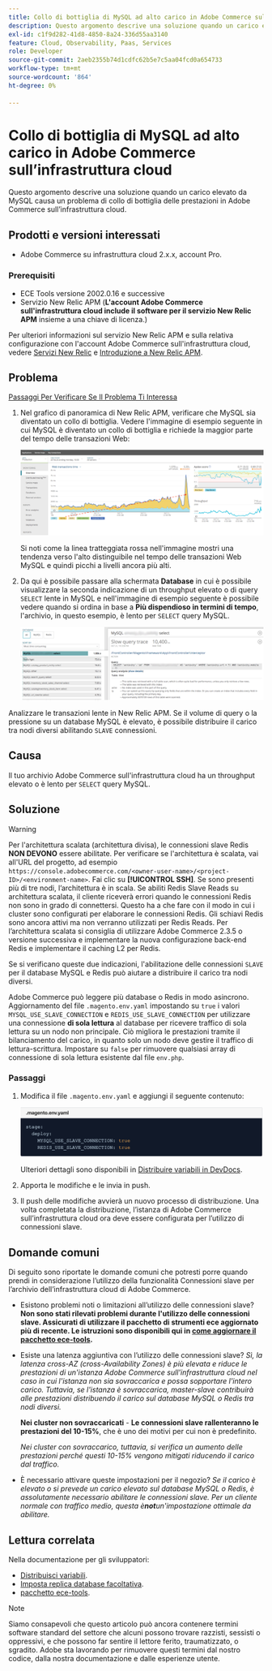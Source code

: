 ```yaml
---
title: Collo di bottiglia di MySQL ad alto carico in Adobe Commerce sull’infrastruttura cloud
description: Questo argomento descrive una soluzione quando un carico elevato da MySQL causa un problema di collo di bottiglia delle prestazioni in Adobe Commerce sull’infrastruttura cloud.
exl-id: c1f9d282-41d8-4850-8a24-336d55aa3140
feature: Cloud, Observability, Paas, Services
role: Developer
source-git-commit: 2aeb2355b74d1cdfc62b5e7c5aa04fcd0a654733
workflow-type: tm+mt
source-wordcount: '864'
ht-degree: 0%

---
```


# Collo di bottiglia di MySQL ad alto carico in Adobe Commerce sull’infrastruttura cloud

Questo argomento descrive una soluzione quando un carico elevato da MySQL causa un problema di collo di bottiglia delle prestazioni in Adobe Commerce sull’infrastruttura cloud.

## Prodotti e versioni interessati

* Adobe Commerce su infrastruttura cloud 2.x.x, account Pro.

### Prerequisiti

* ECE Tools versione 2002.0.16 e successive
* Servizio New Relic APM (**L&#39;account Adobe Commerce sull&#39;infrastruttura cloud include il software per il servizio New Relic APM** insieme a una chiave di licenza.)

Per ulteriori informazioni sul servizio New Relic APM e sulla relativa configurazione con l&#39;account Adobe Commerce sull&#39;infrastruttura cloud, vedere [Servizi New Relic](https://experienceleague.adobe.com/en/docs/commerce-cloud-service/user-guide/monitor/new-relic/new-relic-service) e [Introduzione a New Relic APM](https://docs.newrelic.com/docs/apm/new-relic-apm/getting-started/introduction-apm/).

## Problema

<u>Passaggi Per Verificare Se Il Problema Ti Interessa</u>

1. Nel grafico di panoramica di New Relic APM, verificare che MySQL sia diventato un collo di bottiglia. Vedere l&#39;immagine di esempio seguente in cui MySQL è diventato un collo di bottiglia e richiede la maggior parte del tempo delle transazioni Web:

   ![KB-372_image002.png](assets/KB-372_image002.png)

   Si noti come la linea tratteggiata rossa nell&#39;immagine mostri una tendenza verso l&#39;alto distinguibile nel tempo delle transazioni Web MySQL e quindi picchi a livelli ancora più alti.
1. Da qui è possibile passare alla schermata **Database** in cui è possibile visualizzare la seconda indicazione di un throughput elevato o di query `SELECT` lente in MySQL e nell&#39;immagine di esempio seguente è possibile vedere quando si ordina in base a **Più dispendioso in termini di tempo**, l&#39;archivio, in questo esempio, è lento per `SELECT` query MySQL.

   ![KB-372_image003_BlurredExtension.png](assets/KB-372_image003_BlurredExtension.png)

Analizzare le transazioni lente in New Relic APM. Se il volume di query o la pressione su un database MySQL è elevato, è possibile distribuire il carico tra nodi diversi abilitando `SLAVE` connessioni.

## Causa

Il tuo archivio Adobe Commerce sull&#39;infrastruttura cloud ha un throughput elevato o è lento per `SELECT` query MySQL.

## Soluzione

>[!WARNING]
>
>Per l&#39;architettura scalata (architettura divisa), le connessioni slave Redis **NON DEVONO** essere abilitate. Per verificare se l&#39;architettura è scalata, vai all&#39;URL del progetto, ad esempio `https://console.adobecommerce.com/<owner-user-name>/<project-ID>/<environment-name>`. Fai clic su **[!UICONTROL SSH]**. Se sono presenti più di tre nodi, l’architettura è in scala. Se abiliti Redis Slave Reads su architettura scalata, il cliente riceverà errori quando le connessioni Redis non sono in grado di connettersi. Questo ha a che fare con il modo in cui i cluster sono configurati per elaborare le connessioni Redis. Gli schiavi Redis sono ancora attivi ma non verranno utilizzati per Redis Reads. Per l’architettura scalata si consiglia di utilizzare Adobe Commerce 2.3.5 o versione successiva e implementare la nuova configurazione back-end Redis e implementare il caching L2 per Redis.

Se si verificano queste due indicazioni, l&#39;abilitazione delle connessioni `SLAVE` per il database MySQL e Redis può aiutare a distribuire il carico tra nodi diversi.

Adobe Commerce può leggere più database o Redis in modo asincrono. Aggiornamento del file `.magento.env.yaml` impostando su `true` i valori `MYSQL_USE_SLAVE_CONNECTION` e `REDIS_USE_SLAVE_CONNECTION` per utilizzare una connessione **di sola lettura** al database per ricevere traffico di sola lettura su un nodo non principale. Ciò migliora le prestazioni tramite il bilanciamento del carico, in quanto solo un nodo deve gestire il traffico di lettura-scrittura. Impostare su `false` per rimuovere qualsiasi array di connessione di sola lettura esistente dal file `env.php`.

### Passaggi

1. Modifica il file `.magento.env.yaml` e aggiungi il seguente contenuto:

   ![KB-372_image004.png](assets/KB-372_image004.png)

   Ulteriori dettagli sono disponibili in [Distribuire variabili in DevDocs](https://experienceleague.adobe.com/en/docs/commerce-cloud-service/user-guide/configure/env/stage/variables-deploy#mysql_use_slave_connection).

1. Apporta le modifiche e le invia in push.
1. Il push delle modifiche avvierà un nuovo processo di distribuzione. Una volta completata la distribuzione, l’istanza di Adobe Commerce sull’infrastruttura cloud ora deve essere configurata per l’utilizzo di connessioni slave.

## Domande comuni

Di seguito sono riportate le domande comuni che potresti porre quando prendi in considerazione l’utilizzo della funzionalità Connessioni slave per l’archivio dell’infrastruttura cloud di Adobe Commerce.

* Esistono problemi noti o limitazioni all’utilizzo delle connessioni slave? **Non sono stati rilevati problemi durante l&#39;utilizzo delle connessioni slave. Assicurati di utilizzare il pacchetto di strumenti ece aggiornato più di recente. Le istruzioni sono disponibili qui in [come aggiornare il pacchetto ece-tools](https://experienceleague.adobe.com/en/docs/commerce-cloud-service/user-guide/dev-tools/ece-tools/update-package).**
* Esiste una latenza aggiuntiva con l’utilizzo delle connessioni slave? *Sì, la latenza cross-AZ (cross-Availability Zones) è più elevata e riduce le prestazioni di un&#39;istanza Adobe Commerce sull&#39;infrastruttura cloud nel caso in cui l&#39;istanza non sia sovraccarica e possa sopportare l&#39;intero carico. Tuttavia, se l&#39;istanza è sovraccarica, master-slave contribuirà alle prestazioni distribuendo il carico sul database MySQL o Redis tra nodi diversi.*

  **Nei cluster non sovraccaricati** - **Le connessioni slave rallenteranno le prestazioni del 10-15%**, che è uno dei motivi per cui non è predefinito.

  *Nei cluster con sovraccarico, tuttavia, si verifica un aumento delle prestazioni perché questi 10-15% vengono mitigati riducendo il carico dal traffico.*
* È necessario attivare queste impostazioni per il negozio? *Se il carico è elevato o si prevede un carico elevato sul database MySQL o Redis, è assolutamente necessario abilitare le connessioni slave. Per un cliente normale con traffico medio, questa è&#x200B;**not**un&#39;impostazione ottimale da abilitare.*

## Lettura correlata

Nella documentazione per gli sviluppatori:

* [Distribuisci variabili](https://experienceleague.adobe.com/en/docs/commerce-cloud-service/user-guide/configure/env/stage/variables-deploy).
* [Imposta replica database facoltativa](https://experienceleague.adobe.com/en/docs/commerce-operations/configuration-guide/storage/split-db/multi-master-replication).
* [pacchetto ece-tools](https://experienceleague.adobe.com/en/docs/commerce-cloud-service/user-guide/dev-tools/ece-tools/package-overview).

>[!NOTE]
>
>Siamo consapevoli che questo articolo può ancora contenere termini software standard del settore che alcuni possono trovare razzisti, sessisti o oppressivi, e che possono far sentire il lettore ferito, traumatizzato, o sgradito. Adobe sta lavorando per rimuovere questi termini dal nostro codice, dalla nostra documentazione e dalle esperienze utente.
